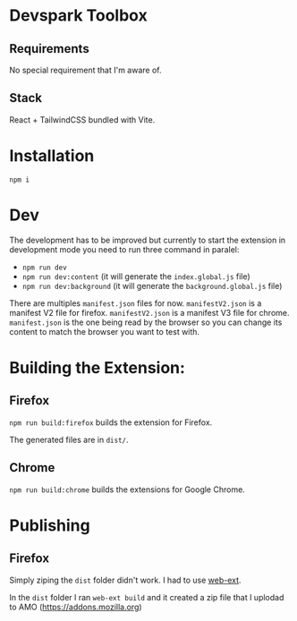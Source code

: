 # Devspark Toolbox

## Requirements
No special requirement that I'm aware of.

## Stack 
React + TailwindCSS bundled with Vite.

# Installation
`npm i`

# Dev

The development has to be improved but currently to start the extension in development mode you need to run three command in paralel:

- `npm run dev`
- `npm run dev:content` (it will generate the `index.global.js` file)
- `npm run dev:background` (it will generate the `background.global.js` file)

There are multiples `manifest.json` files for now. 
`manifestV2.json` is a manifest V2 file for firefox.
`manifestV2.json` is a manifest V3 file for chrome.
`manifest.json` is the one being read by the browser so you can change its content to match the browser you want to test with. 

# Building the Extension:

## Firefox
`npm run build:firefox` builds the extension for Firefox.

The generated files are in `dist/`.

## Chrome
`npm run build:chrome` builds the extensions for Google Chrome.


# Publishing

## Firefox

Simply ziping the `dist` folder didn't work. I had to use [web-ext](https://github.com/mozilla/web-ext).

In the `dist` folder I ran `web-ext build` and it created a zip file that I uplodad to AMO (https://addons.mozilla.org)